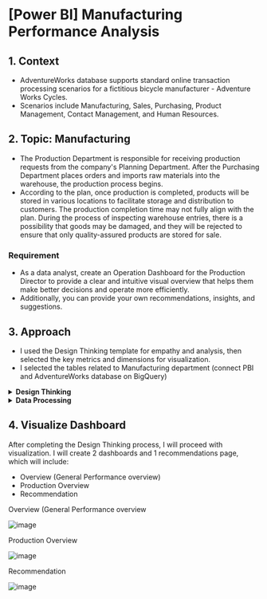 # [Power BI] Manufacturing Performance Analysis

## 1. Context
- AdventureWorks database supports standard online transaction processing scenarios for a fictitious bicycle manufacturer - Adventure Works Cycles. 
- Scenarios include Manufacturing, Sales, Purchasing, Product Management, Contact Management, and Human Resources.

## 2. Topic: Manufacturing
- The Production Department is responsible for receiving production requests from the company's Planning Department. After the Purchasing Department places orders and imports raw materials into the warehouse, the production process begins.
- According to the plan, once production is completed, products will be stored in various locations to facilitate storage and distribution to customers. The production completion time may not fully align with the plan. During the process of inspecting warehouse entries, there is a possibility that goods may be damaged, and they will be rejected to ensure that only quality-assured products are stored for sale.
### Requirement
- As a data analyst, create an Operation Dashboard for the Production Director to provide a clear and intuitive visual overview that helps them make better decisions and operate more efficiently.  
- Additionally, you can provide your own recommendations, insights, and suggestions.

## 3. Approach
- I used the Design Thinking template for empathy and analysis, then selected the key metrics and dimensions for visualization. 
- I selected the tables related to Manufacturing department (connect PBI and AdventureWorks database on BigQuery)

<details><summary><strong>Design Thinking</strong></summary>
<br>
  
- Northstart metric: Total Production Cost	
- Dimension 1 - Time: StarDate, EndDate, DueDate
- Dimension 2 - Location: Name
- Dimension 3 - Product: Product Category, Sub Category, Name

![image](https://github.com/user-attachments/assets/3f09c7e8-80c1-419e-b4d9-50fd6e4f94d6)

![image](https://github.com/user-attachments/assets/3255531c-6116-41eb-9227-c16a0d6a2809)

![image](https://github.com/user-attachments/assets/bae932b4-cec8-432c-87ee-7446cd73daa5)

</details> 
<details><summary><strong>Data Processing</strong></summary>
<br>
  
1. Connect to database
2. choose table and cleaning data
3. Build schema(snowflex)

![image](https://github.com/user-attachments/assets/2a594bae-dc11-4459-8f57-41bfbb74da4e)

![image](https://github.com/user-attachments/assets/8d30cd7d-d534-48ed-8966-ad1232d18251)

![image](https://github.com/user-attachments/assets/a589a0cf-3968-4ee3-9029-28c2f76674aa)


</details> 

## 4. Visualize Dashboard
After completing the Design Thinking process, I will proceed with visualization. I will create 2 dashboards and 1 recommendations page, which will include: 

- Overview (General Performance overview)
- Production Overview
- Recommendation

 Overview (General Performance overview

 ![image](https://github.com/user-attachments/assets/b64a0ff3-6778-4459-a9de-a70b96f153d7)

 Production Overview

 ![image](https://github.com/user-attachments/assets/7ec218e0-70e6-45fa-940a-f06d66a2ac95)

 Recommendation

 ![image](https://github.com/user-attachments/assets/fa9a7fbc-5df5-48dd-a5fb-a5884f1f815f)



